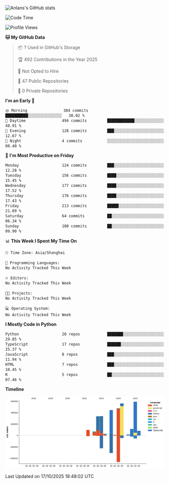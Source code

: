 <!-- ![Anlans's GitHub stats](https://github-readme-stats.vercel.app/api?username=Anlans) -->
![Anlans's GitHub stats](https://github-readme-stats.vercel.app/api?username=Anlans&rank_icon=github)

<!--START_SECTION:waka-->
![Code Time](http://img.shields.io/badge/Code%20Time-0%20secs-blue)

![Profile Views](http://img.shields.io/badge/Profile%20Views-4-blue)

**🐱 My GitHub Data** 

> 📦 ? Used in GitHub's Storage 
 > 
> 🏆 492 Contributions in the Year 2025
 > 
> 🚫 Not Opted to Hire
 > 
> 📜 47 Public Repositories 
 > 
> 🔑 0 Private Repositories 
 > 
**I'm an Early 🐤** 

```text
🌞 Morning                384 commits         ██████████░░░░░░░░░░░░░░░   38.02 % 
🌆 Daytime                494 commits         ████████████░░░░░░░░░░░░░   48.91 % 
🌃 Evening                128 commits         ███░░░░░░░░░░░░░░░░░░░░░░   12.67 % 
🌙 Night                  4 commits           ░░░░░░░░░░░░░░░░░░░░░░░░░   00.40 % 
```
📅 **I'm Most Productive on Friday** 

```text
Monday                   124 commits         ███░░░░░░░░░░░░░░░░░░░░░░   12.28 % 
Tuesday                  156 commits         ████░░░░░░░░░░░░░░░░░░░░░   15.45 % 
Wednesday                177 commits         ████░░░░░░░░░░░░░░░░░░░░░   17.52 % 
Thursday                 176 commits         ████░░░░░░░░░░░░░░░░░░░░░   17.43 % 
Friday                   213 commits         █████░░░░░░░░░░░░░░░░░░░░   21.09 % 
Saturday                 64 commits          ██░░░░░░░░░░░░░░░░░░░░░░░   06.34 % 
Sunday                   100 commits         ██░░░░░░░░░░░░░░░░░░░░░░░   09.90 % 
```


📊 **This Week I Spent My Time On** 

```text
🕑︎ Time Zone: Asia/Shanghai

💬 Programming Languages: 
No Activity Tracked This Week

🔥 Editors: 
No Activity Tracked This Week

🐱‍💻 Projects: 
No Activity Tracked This Week

💻 Operating System: 
No Activity Tracked This Week
```

**I Mostly Code in Python** 

```text
Python                   20 repos            ███████░░░░░░░░░░░░░░░░░░   29.85 % 
TypeScript               17 repos            ██████░░░░░░░░░░░░░░░░░░░   25.37 % 
JavaScript               8 repos             ███░░░░░░░░░░░░░░░░░░░░░░   11.94 % 
HTML                     7 repos             ███░░░░░░░░░░░░░░░░░░░░░░   10.45 % 
R                        5 repos             ██░░░░░░░░░░░░░░░░░░░░░░░   07.46 % 
```



**Timeline**

![Lines of Code chart](https://raw.githubusercontent.com/Anlans/Anlans/main/assets/bar_graph.png)


 Last Updated on 17/10/2025 18:48:02 UTC
<!--END_SECTION:waka-->

